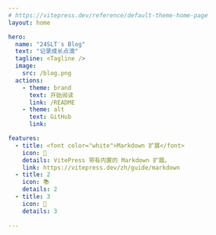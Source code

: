 ```yaml
---
# https://vitepress.dev/reference/default-theme-home-page
layout: home

hero:
  name: "24SLT′s Blog"
  text: "记录成长点滴"
  tagline: <Tagline />
  image: 
    src: /blog.png
  actions:
    - theme: brand
      text: 开始阅读
      link: /README
    - theme: alt
      text: GitHub
      link: 

features:
  - title: <font color="white">Markdown 扩展</font>
    icon: 🚀
    details: VitePress 带有内置的 Markdown 扩展。
    link: https://vitepress.dev/zh/guide/markdown
  - title: 2
    icon: 📚
    details: 2
  - title: 3
    icon: 💯
    details: 3
  
---
```


<HomeUnderline />
<MyLayout />

